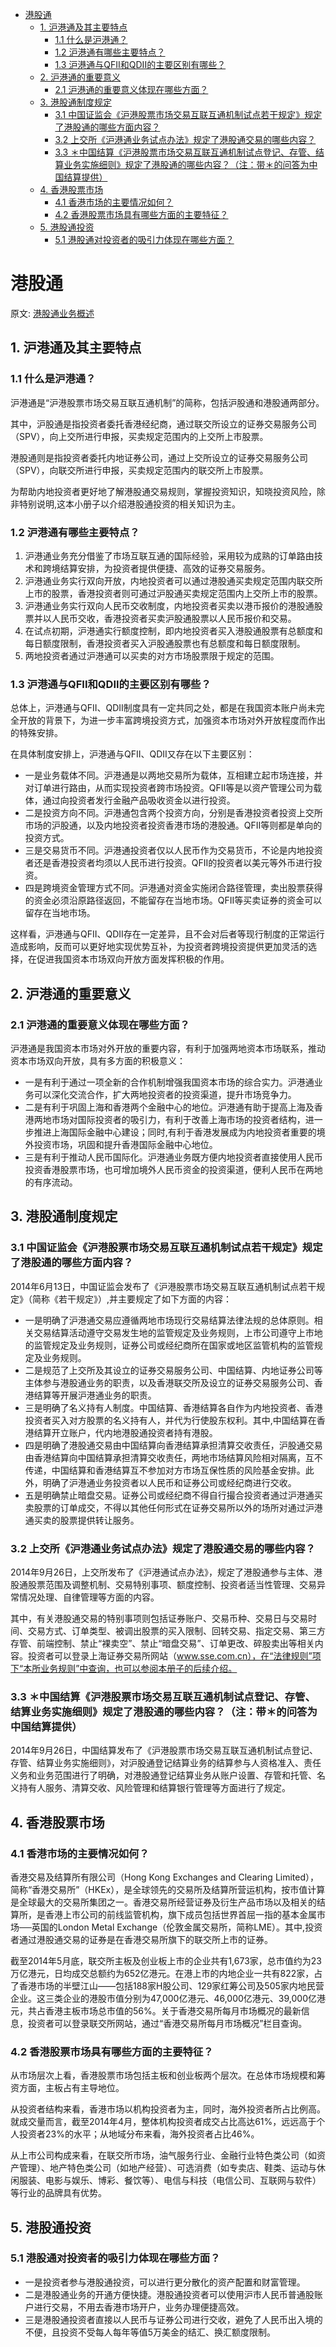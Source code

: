 - [港股通](#港股通)
  - [1. 沪港通及其主要特点](#1-沪港通及其主要特点)
    - [1.1 什么是沪港通？](#11-什么是沪港通)
    - [1.2 沪港通有哪些主要特点？](#12-沪港通有哪些主要特点)
    - [1.3 沪港通与QFII和QDII的主要区别有哪些？](#13-沪港通与qfii和qdii的主要区别有哪些)
  - [2. 沪港通的重要意义](#2-沪港通的重要意义)
    - [2.1 沪港通的重要意义体现在哪些方面？](#21-沪港通的重要意义体现在哪些方面)
  - [3. 港股通制度规定](#3-港股通制度规定)
    - [3.1 中国证监会《沪港股票市场交易互联互通机制试点若干规定》规定了港股通的哪些方面内容？](#31-中国证监会沪港股票市场交易互联互通机制试点若干规定规定了港股通的哪些方面内容)
    - [3.2 上交所《沪港通业务试点办法》规定了港股通交易的哪些内容？](#32-上交所沪港通业务试点办法规定了港股通交易的哪些内容)
    - [3.3 ＊中国结算《沪港股票市场交易互联互通机制试点登记、存管、结算业务实施细则》规定了港股通的哪些内容？（注：带＊的问答为中国结算提供）](#33-中国结算沪港股票市场交易互联互通机制试点登记存管结算业务实施细则规定了港股通的哪些内容注带的问答为中国结算提供)
  - [4. 香港股票市场](#4-香港股票市场)
    - [4.1 香港市场的主要情况如何？](#41-香港市场的主要情况如何)
    - [4.2 香港股票市场具有哪些方面的主要特征？](#42-香港股票市场具有哪些方面的主要特征)
  - [5. 港股通投资](#5-港股通投资)
    - [5.1 港股通对投资者的吸引力体现在哪些方面？](#51-港股通对投资者的吸引力体现在哪些方面)

# 港股通

原文: [港股通业务概述](https://edu.gtja.com/app/common/news-detail.html?id=1397&navFa=6&navCh=%E6%8A%95%E8%B5%84%E8%AF%BE%E5%A0%82&categoryId=202)

## 1. 沪港通及其主要特点

### 1.1 什么是沪港通？

沪港通是“沪港股票市场交易互联互通机制”的简称，包括沪股通和港股通两部分。

其中，沪股通是指投资者委托香港经纪商，通过联交所设立的证券交易服务公司（SPV），向上交所进行申报，买卖规定范围内的上交所上市股票。

港股通则是指投资者委托内地证券公司，通过上交所设立的证券交易服务公司（SPV），向联交所进行申报，买卖规定范围内的联交所上市股票。

为帮助内地投资者更好地了解港股通交易规则，掌握投资知识，知晓投资风险，除非特别说明,这本小册子以介绍港股通投资的相关知识为主。

### 1.2 沪港通有哪些主要特点？

1. 沪港通业务充分借鉴了市场互联互通的国际经验，采用较为成熟的订单路由技术和跨境结算安排，为投资者提供便捷、高效的证券交易服务。
2. 沪港通业务实行双向开放，内地投资者可以通过港股通买卖规定范围内联交所上市的股票，香港投资者则可通过沪股通买卖规定范围内上交所上市的股票。
3. 沪港通业务实行双向人民币交收制度，内地投资者买卖以港币报价的港股通股票并以人民币交收，香港投资者买卖沪股通股票以人民币报价和交易。
4. 在试点初期，沪港通实行额度控制，即内地投资者买入港股通股票有总额度和每日额度限制，香港投资者买入沪股通股票也有总额度和每日额度限制。
5. 两地投资者通过沪港通可以买卖的对方市场股票限于规定的范围。

### 1.3 沪港通与QFII和QDII的主要区别有哪些？

总体上，沪港通与QFII、QDII制度具有一定共同之处，都是在我国资本账户尚未完全开放的背景下，为进一步丰富跨境投资方式，加强资本市场对外开放程度而作出的特殊安排。

在具体制度安排上，沪港通与QFII、QDII又存在以下主要区别：

- 一是业务载体不同。沪港通是以两地交易所为载体，互相建立起市场连接，并对订单进行路由，从而实现投资者跨市场投资。QFII等是以资产管理公司为载体，通过向投资者发行金融产品吸收资金以进行投资。
- 二是投资方向不同。沪港通包含两个投资方向，分别是香港投资者投资上交所市场的沪股通，以及内地投资者投资香港市场的港股通。QFII等则都是单向的投资方式。
- 三是交易货币不同。沪港通投资者仅以人民币作为交易货币，不论是内地投资者还是香港投资者均须以人民币进行投资。QFII的投资者以美元等外币进行投资。
- 四是跨境资金管理方式不同。沪港通对资金实施闭合路径管理，卖出股票获得的资金必须沿原路径返回，不能留存在当地市场。QFII等买卖证券的资金可以留存在当地市场。

这样看，沪港通与QFII、QDII存在一定差异，且不会对后者等现行制度的正常运行造成影响，反而可以更好地实现优势互补，为投资者跨境投资提供更加灵活的选择，在促进我国资本市场双向开放方面发挥积极的作用。

## 2. 沪港通的重要意义

### 2.1 沪港通的重要意义体现在哪些方面？

沪港通是我国资本市场对外开放的重要内容，有利于加强两地资本市场联系，推动资本市场双向开放，具有多方面的积极意义：

- 一是有利于通过一项全新的合作机制增强我国资本市场的综合实力。沪港通业务可以深化交流合作，扩大两地投资者的投资渠道，提升市场竞争力。
- 二是有利于巩固上海和香港两个金融中心的地位。沪港通有助于提高上海及香港两地市场对国际投资者的吸引力，有利于改善上海市场的投资者结构，进一步推进上海国际金融中心建设；同时,有利于香港发展成为内地投资者重要的境外投资市场，巩固和提升香港国际金融中心地位。
- 三是有利于推动人民币国际化。沪港通业务既方便内地投资者直接使用人民币投资香港股票市场，也可增加境外人民币资金的投资渠道，便利人民币在两地的有序流动。

## 3. 港股通制度规定

### 3.1 中国证监会《沪港股票市场交易互联互通机制试点若干规定》规定了港股通的哪些方面内容？

2014年6月13日，中国证监会发布了《沪港股票市场交易互联互通机制试点若干规定》（简称《若干规定》）,并主要规定了如下方面的内容：

- 一是明确了沪港通交易应遵循两地市场现行交易结算法律法规的总体原则。相关交易结算活动遵守交易发生地的监管规定及业务规则，上市公司遵守上市地的监管规定及业务规则，证券公司或经纪商所在国家或地区监管机构的监管规定及业务规则。
- 二是规范了上交所及其设立的证券交易服务公司、中国结算、内地证券公司等主体参与港股通业务的职责，以及香港联交所及设立的证券交易服务公司、香港结算等开展沪港通业务的职责。
- 三是明确了名义持有人制度。中国结算、香港结算各自作为内地投资者、香港投资者买入对方股票的名义持有人，并代为行使股东权利。其中,中国结算在香港结算开立账户，代内地港股通投资者持有港股。
- 四是明确了港股通交易由中国结算向香港结算承担清算交收责任，沪股通交易由香港结算向中国结算承担清算交收责任，两地市场结算风险相对隔离，互不传递，中国结算和香港结算互不参加对方市场互保性质的风险基金安排。此外，明确了沪港通业务投资者以人民币和证券公司或经纪商进行交收。
- 五是明确禁止暗盘交易。证券公司或经纪商不得自行撮合投资者通过沪港通买卖股票的订单成交，不得以其他任何形式在证券交易所以外的场所对通过沪港通买卖的股票提供转让服务。

### 3.2 上交所《沪港通业务试点办法》规定了港股通交易的哪些内容？

2014年9月26日，上交所发布了《沪港通试点办法》，规定了港股通参与主体、港股通股票范围及调整机制、交易特别事项、额度控制、投资者适当性管理、交易异常情况处理、自律管理等方面的内容。

其中，有关港股通交易的特别事项则包括证券账户、交易币种、交易日与交易时间、交易方式、订单类型、被调出股票的买入限制、回转交易、指定交易、第三方存管、前端控制、禁止“裸卖空”、禁止“暗盘交易”、订单更改、碎股卖出等相关内容。投资者可以登录上海证券交易所网站（www.sse.com.cn），在“法律规则”项下“本所业务规则”中查询，也可以参阅本册子的后续介绍。

### 3.3 ＊中国结算《沪港股票市场交易互联互通机制试点登记、存管、结算业务实施细则》规定了港股通的哪些内容？（注：带＊的问答为中国结算提供）

2014年9月26日，中国结算发布了《沪港股票市场交易互联互通机制试点登记、存管、结算业务实施细则》，对沪股通登记结算业务的结算参与人资格准入、责任义务和业务范围进行了明确，对港股通登记结算业务从账户设置、存管和托管、名义持有人服务、清算交收、风险管理和结算银行管理等方面进行了规定。

## 4. 香港股票市场

### 4.1 香港市场的主要情况如何？

香港交易及结算所有限公司（Hong Kong Exchanges and Clearing Limited），简称“香港交易所”（HKEx），是全球领先的交易所及结算所营运机构，按市值计算是全球最大的交易所集团之一。香港交易所经营证券及衍生产品市场以及相关的结算所，是香港上市公司的前线监管机构，旗下成员包括世界首屈一指的基本金属市场──英国的London Metal Exchange（伦敦金属交易所，简称LME）。其中,投资者通过港股通交易的证券是在香港交易所旗下的联交所上市的证券。

截至2014年5月底，联交所主板及创业板上市的企业共有1,673家，总市值约为23万亿港元，日均成交总额约为652亿港元。在港上市的内地企业一共有822家，占了香港市场的半壁江山——包括188家H股公司、129家红筹公司及505家内地民营企业。这三类企业的港股市值分别为47,000亿港元、46,000亿港元、39,000亿港元，共占香港主板市场总市值的56%。关于香港交易所每月市场概况的最新信息，投资者可以登录联交所网站，通过“香港交易所每月市场概况”栏目查询。

### 4.2 香港股票市场具有哪些方面的主要特征？

从市场层次上看，香港股票市场包括主板和创业板两个层次。在总体市场规模和筹资方面，主板占有主导地位。

从投资者结构来看，香港市场以机构投资者为主，同时，海外投资者所占比例高。就成交量而言，截至2014年4月，整体机构投资者成交占比高达61%，远远高于个人投资者23%的水平；从地域分布来看，海外投资者占比46%。

从上市公司构成来看，在联交所市场，油气服务行业、金融行业特色类公司（如资产管理）、地产特色类公司（如地产经营）、可选消费（如专卖店、鞋类、运动与休闲服装、电影与娱乐、博彩、餐饮等）、电信与科技（电信公司、互联网与软件）等行业的品牌具有优势。

## 5. 港股通投资

### 5.1 港股通对投资者的吸引力体现在哪些方面？

- 一是投资者参与港股通投资，可以进行更分散化的资产配置和财富管理。
- 二是港股通业务的开通方便快捷。港股通投资者可以使用沪市人民币普通股账户进行交易，不用去香港市场开户，业务办理便捷高效。
- 三是港股通投资者直接以人民币与证券公司进行交收，避免了人民币出入境的不便，且投资不受每人每年等值5万美金的结汇、换汇额度限制。
